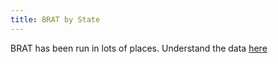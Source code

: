 ```yaml
---
title: BRAT by State
---
```


BRAT has been run in lots of places. Understand the data [here](https://brat.riverscapes.xyz/Documentation/Outputs/)

